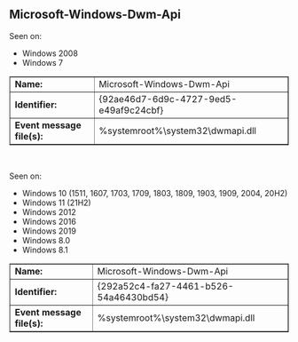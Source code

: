 ## Microsoft-Windows-Dwm-Api

Seen on:
* Windows 2008
* Windows 7

<table border="1" class="docutils">
  <tbody>
    <tr>
      <td><b>Name:</b></td>
      <td>Microsoft-Windows-Dwm-Api</td>
    </tr>
    <tr>
      <td><b>Identifier:</b></td>
      <td>{92ae46d7-6d9c-4727-9ed5-e49af9c24cbf}</td>
    </tr>
    <tr>
      <td><b>Event message file(s):</b></td>
      <td>%systemroot%\system32\dwmapi.dll</td>
    </tr>
  </tbody>
</table>

&nbsp;

Seen on:
* Windows 10 (1511, 1607, 1703, 1709, 1803, 1809, 1903, 1909, 2004, 20H2)
* Windows 11 (21H2)
* Windows 2012
* Windows 2016
* Windows 2019
* Windows 8.0
* Windows 8.1

<table border="1" class="docutils">
  <tbody>
    <tr>
      <td><b>Name:</b></td>
      <td>Microsoft-Windows-Dwm-Api</td>
    </tr>
    <tr>
      <td><b>Identifier:</b></td>
      <td>{292a52c4-fa27-4461-b526-54a46430bd54}</td>
    </tr>
    <tr>
      <td><b>Event message file(s):</b></td>
      <td>%systemroot%\system32\dwmapi.dll</td>
    </tr>
  </tbody>
</table>

&nbsp;

